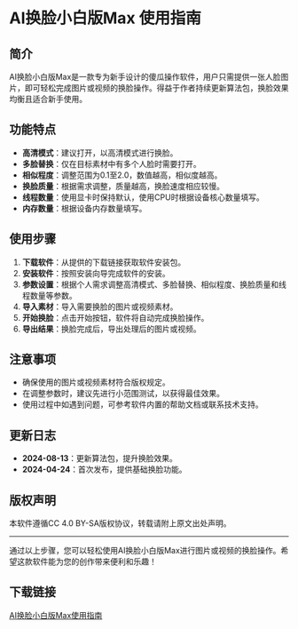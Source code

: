 # AI换脸小白版Max 使用指南

## 简介
AI换脸小白版Max是一款专为新手设计的傻瓜操作软件，用户只需提供一张人脸图片，即可轻松完成图片或视频的换脸操作。得益于作者持续更新算法包，换脸效果均衡且适合新手使用。

## 功能特点
- **高清模式**：建议打开，以高清模式进行换脸。
- **多脸替换**：仅在目标素材中有多个人脸时需要打开。
- **相似程度**：调整范围为0.1至2.0，数值越高，相似度越高。
- **换脸质量**：根据需求调整，质量越高，换脸速度相应较慢。
- **线程数量**：使用显卡时保持默认，使用CPU时根据设备核心数量填写。
- **内存数量**：根据设备内存数量填写。

## 使用步骤
1. **下载软件**：从提供的下载链接获取软件安装包。
2. **安装软件**：按照安装向导完成软件的安装。
3. **参数设置**：根据个人需求调整高清模式、多脸替换、相似程度、换脸质量和线程数量等参数。
4. **导入素材**：导入需要换脸的图片或视频素材。
5. **开始换脸**：点击开始按钮，软件将自动完成换脸操作。
6. **导出结果**：换脸完成后，导出处理后的图片或视频。

## 注意事项
- 确保使用的图片或视频素材符合版权规定。
- 在调整参数时，建议先进行小范围测试，以获得最佳效果。
- 使用过程中如遇到问题，可参考软件内置的帮助文档或联系技术支持。

## 更新日志
- **2024-08-13**：更新算法包，提升换脸效果。
- **2024-04-24**：首次发布，提供基础换脸功能。

## 版权声明
本软件遵循CC 4.0 BY-SA版权协议，转载请附上原文出处声明。

---

通过以上步骤，您可以轻松使用AI换脸小白版Max进行图片或视频的换脸操作。希望这款软件能为您的创作带来便利和乐趣！

## 下载链接

[AI换脸小白版Max使用指南](https://pan.quark.cn/s/3fc03f086326)